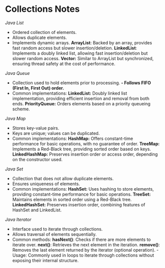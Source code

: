 # Collections  Notes
_Java List_
- Ordered collection of elements.
- Allows duplicate elements.
- Implements dynamic arrays.
**ArrayList**: Backed by an array, provides fast random access but slower insertion/deletion.
**LinkedList**: Implements a doubly linked list, allowing fast insertion/deletion but slower random access.
**Vector:** Similar to ArrayList but synchronized, ensuring thread safety at the cost of performance.

_Java Queue_
- Collection used to hold elements prior to processing.
**- Follows FIFO (First In, First Out) order.**
- Common implementations:
**LinkedList:** Doubly linked list implementation, providing efficient insertion and removal from both ends.
**PriorityQueue:** Orders elements based on a priority queueing scheme.
  

_Java Map_
- Stores key-value pairs.
- Keys are unique; values can be duplicated.
- Common implementations:
**HashMap:** Offers constant-time performance for basic operations, with no guarantee of order.
**TreeMap:** Implements a Red-Black tree, providing sorted order based on keys.
**LinkedHashMap:** Preserves insertion order or access order, depending on the constructor used.


_Java Set_
- Collection that does not allow duplicate elements.
- Ensures uniqueness of elements.
- Common implementations:
**HashSet:** Uses hashing to store elements, providing constant-time performance for basic operations.
**TreeSet:** Maintains elements in sorted order using a Red-Black tree.
**LinkedHashSet:** Preserves insertion order, combining features of HashSet and LinkedList.

_Java Iterator_
- Interface used to iterate through collections.
- Allows traversal of elements sequentially.
- Common methods:
**hasNext()**: Checks if there are more elements to iterate over.
**next()**: Retrieves the next element in the iteration.
**remove()**: Removes the last element returned by the iterator (optional operation).
-Usage: Commonly used in loops to iterate through collections without exposing their internal structure.
